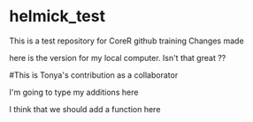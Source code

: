 # helmick_test
This is a test repository for CoreR github training
Changes made 

here is the version for my local computer. Isn't that great ?? 

#This is Tonya's contribution as a collaborator

I'm going to type my additions here


I think that we should add a function here

